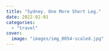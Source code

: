 ```yaml
---
title: "Sydney. One More Short Leg."
date: 2022-02-01
categories:
  - "travel"
cover:
  image: "images/img_0054-scaled.jpg"
---
```

